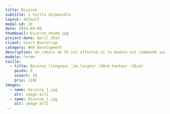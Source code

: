 ```yaml
---
title: Bicorne
subtitle: 1 taille disponible
layout: default
modal-id: 10
date: 2016-04-09
thumbnail: bicorne_thumb.jpg
project-date: April 2014
client: Start Bootstrap
category: Web Development
description: Un rabais de 5% est effectué si le module est commandé sans inserts.
modele: Forme
taille:
  - title: Bicorne (longueur :1m largeur :60cm hauteur :35cm)
    poids: 6
    insert: 18
    prix: 118€
images:
  - name: bicorne_1.jpg
    alt: image-alt1
  - name: bicorne_2.jpg
    alt: image-alt2
---
```

